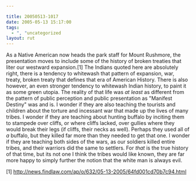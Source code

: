 ```yaml
---

title: 20050513-1017
date: 2005-05-13 15:17:00
tags:
  - ", "uncategorized
layout: rut
---
```


<p>As a Native American now heads the park staff for Mount Rushmore,
the presentation moves to include some of the history of broken
treaties that liter our westward expansion.[1] The Indians quoted
here are absolutely right, there is a tendency to whitewash that
pattern of expansion, war, treaty, broken treaty that defines that
era of American History.  There is also however, an even stronger
tendency to whitewash Indian history, to paint it as some green
utopia.  The reality of that life was <em>at least</em> as different
from the pattern of public perception and public presentation as
"Manifest Destiny" was and is.  I wonder if they are also teaching
the tourists and children about the torture and incessant war that
made up the lives of many tribes.  I wonder if they are teaching
about hunting buffalo by inciting them to stampede over cliffs,
or where cliffs lacked, over gullies where they would break their
legs (if cliffs, their necks as well).  Perhaps they used all of
<em>a</em> buffalo, but they killed far more than they needed to get
that one.  I wonder if they are teaching both sides of the wars,
as our soldiers killed entire tribes, and their warriors did the
same to settlers.  For <em>that</em> is the true history of that
time, but its not one I think the tribes would like known, they are
far more happy to simply further the notion that the white man is
always evil.</p>

[1] http://news.findlaw.com/ap/o/632/05-13-2005/64fd001cd70b7c94.html

